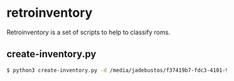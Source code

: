 # retroinventory

Retroinventory is a set of scripts to help to classify roms.

## create-inventory.py

```bash
$ python3 create-inventory.py -d /media/jadebustos/f37419b7-fdc3-4101-9d00-b9afd172dab6/Clasificado/consolas/snes/ -e zip -f inventory.json
```